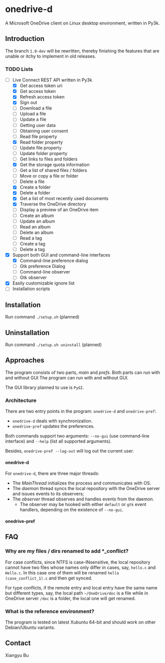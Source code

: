 # onedrive-d

A Microsoft OneDrive client on Linux desktop environment, written in Py3k.

## Introduction

The branch `1.0-dev` will be rewritten, thereby finishing the features
that are unable or itchy to implement in old releases.

### TODO Lists

 - [ ] Live Connect REST API written in Py3k
 	 - [X] Get access token uri
 	 - [X] Get access token
 	 - [X] Refresh access token
 	 - [X] Sign out
 	 - [ ] Download a file
 	 - [ ] Upload a file
 	 - [ ] Update a file
 	 - [ ] Getting user data
 	 - [ ] Obtaining user consent
 	 - [ ] Read file property
 	 - [X] Read folder property
 	 - [ ] Update file property
 	 - [ ] Update folder property
 	 - [ ] Get links to files and folders
 	 - [X] Get the storage quota information
 	 - [ ] Get a list of shared files / folders
 	 - [ ] Move or copy a file or folder
 	 - [ ] Delete a file
 	 - [X] Create a folder
 	 - [X] Delete a folder
 	 - [X] Get a list of most recently used documents
 	 - [X] Traverse the OneDrive directory
 	 - [ ] Display a preview of an OneDrive item
 	 - [ ] Create an album
 	 - [ ] Update an album
 	 - [ ] Read an album
 	 - [ ] Delete an album
 	 - [ ] Read a tag
 	 - [ ] Create a tag
 	 - [ ] Delete a tag
 - [X] Support both GUI and command-line interfaces
 	 - [X] Command-line preference dialog
 	 - [ ] Gtk preference Dialog
 	 - [ ] Command-line observer
 	 - [ ] Gtk observer
 - [X] Easily customizable ignore list
 - [ ] Installation scripts

## Installation

Run command `./setup.sh` (planned)

## Uninstallation

Run command `./setup.sh uninstall` (planned)

## Approaches

The program consists of two parts, *main* and *prefs*. Both parts can run with and without GUI The program can run with and without GUI.

The GUI library planned to use is `PyGI`.

### Architecture

There are two entry points in the program: `onedrive-d` and `onedrive-pref`:

 * `onedrive-d` deals with synchronization.
 * `onedrive-pref` updates the preferences.

Both commands support two arguments: `--no-gui` (use command-line interface) and `--help` (list all supported arguments).

Besides, `onedrive-pref --log-out` will log out the current user.

#### onedrive-d

For `onedrive-d`, there are three major threads:

 * The *MainThread* initializes the process and communicates with OS.
 * The *daemon* thread syncs the local repository with the OneDrive server and issues events to its observers;
 * The *observer* thread observes and handles events from the daemon.
 	 * The observer may be hooked with either `default` or `gtk` event handlers, depending on the existence of `--no-gui`.

#### onedrive-pref

## FAQ

### Why are my files / dirs renamed to add *_conflict?

For case conflicts, since NTFS is case-INsensitive, the local 
repository cannot have two files whose names only differ in cases, say, `hello.c`
and `Hello.c`. In this case one of them will be renamed `hello (case_conflict_1).c`
and then get synced.

For type conflicts, if the remote entry and local entry have the same
name but different types, say, the local path `~/OneDrive/doc` is a file
while in OneDrive server `/doc` is a folder, the local one will get renamed.

### What is the reference environment?

The program is tested on latest Xubuntu 64-bit and should work on other Debian/Ubuntu variants.

## Contact

Xiangyu Bu